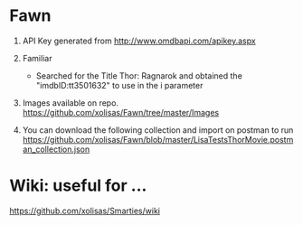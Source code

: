 # Fawn

1. API Key generated from http://www.omdbapi.com/apikey.aspx 

2. Familiar
     - Searched for the Title Thor: Ragnarok and obtained the  "imdbID:tt3501632" to use in the i parameter
  
3. Images available on repo.  https://github.com/xolisas/Fawn/tree/master/Images  

4. You can download the following collection and import on postman to run https://github.com/xolisas/Fawn/blob/master/LisaTestsThorMovie.postman_collection.json

# Wiki: useful for ...

https://github.com/xolisas/Smarties/wiki
